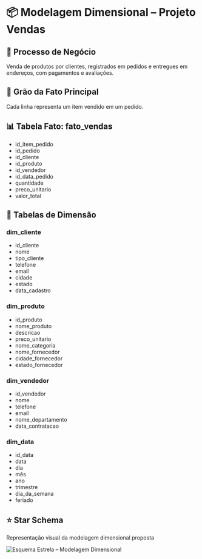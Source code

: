 
# 📦 Modelagem Dimensional – Projeto Vendas

## 🧠 Processo de Negócio
Venda de produtos por clientes, registrados em pedidos e entregues em endereços, com pagamentos e avaliações.

## 📏 Grão da Fato Principal
Cada linha representa um item vendido em um pedido.

## 📊 Tabela Fato: fato_vendas

- id_item_pedido
- id_pedido
- id_cliente
- id_produto
- id_vendedor
- id_data_pedido
- quantidade
- preco_unitario
- valor_total

## 🧩 Tabelas de Dimensão

### dim_cliente
- id_cliente
- nome
- tipo_cliente
- telefone
- email
- cidade
- estado
- data_cadastro

### dim_produto
- id_produto
- nome_produto
- descricao
- preco_unitario
- nome_categoria
- nome_fornecedor
- cidade_fornecedor
- estado_fornecedor

### dim_vendedor
- id_vendedor
- nome
- telefone
- email
- nome_departamento
- data_contratacao

### dim_data
- id_data
- data
- dia
- mês
- ano
- trimestre
- dia_da_semana
- feriado

## ⭐ Star Schema

Representação visual da modelagem dimensional proposta

![Esquema Estrela – Modelagem Dimensional](star_schema_retail_wholesale.png)


